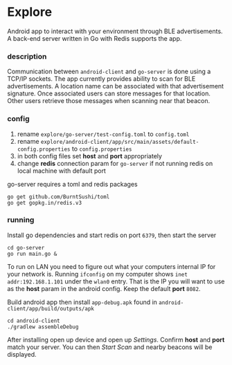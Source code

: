 # Explore

Android app to interact with your environment through BLE advertisements. A back-end
server written in Go with Redis supports the app.

### description

Communication between `android-client` and `go-server` is done using a TCP/IP sockets.
The app currently provides ability to scan for BLE advertisements. A location
name can be associated with that advertisement signature. Once associated users
can store messages for that location. Other users retrieve those messages
when scanning near that beacon.

### config
1. rename `explore/go-server/test-config.toml` to `config.toml`
2. rename `explore/android-client/app/src/main/assets/default-config.properties` to `config.properties`
3. in both config files set **host** and **port** appropriately
4. change **redis** connection param for `go-server` if not running redis on local machine with default port 

go-server requires a toml and redis packages
```
go get github.com/BurntSushi/toml
go get gopkg.in/redis.v3
```

### running

Install go dependencies and start redis on port `6379`, then start the server
```
cd go-server
go run main.go &
```

To run on LAN you need to figure out what your computers internal IP for your network is. Running `ifconfig`
on my computer shows `inet addr:192.168.1.101` under the `wlan0` entry. That is the IP you will want to use
as the **host** param in the android config. Keep the default **port** `8082`.

Build android app then install `app-debug.apk` found in `android-client/app/build/outputs/apk`
```
cd android-client
./gradlew assembleDebug
```

After installing open up device and open up *Settings*. Confirm **host** and **port** match your server.
You can then *Start Scan* and nearby beacons will be displayed.
